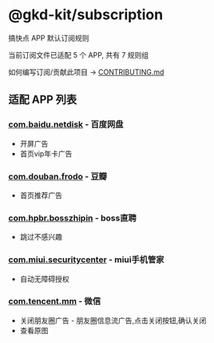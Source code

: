 # @gkd-kit/subscription

搞快点 APP 默认订阅规则

当前订阅文件已适配 5 个 APP, 共有 7 规则组

如何编写订阅/贡献此项目 -> [CONTRIBUTING.md](./CONTRIBUTING.md)

## 适配 APP 列表

### [com.baidu.netdisk](/src/apps/com.baidu.netdisk.ts) - 百度网盘

- 开屏广告
- 首页vip年卡广告

### [com.douban.frodo](/src/apps/com.douban.frodo.ts) - 豆瓣

- 首页推荐广告

### [com.hpbr.bosszhipin](/src/apps/com.hpbr.bosszhipin.ts) - boss直聘

- 跳过不感兴趣

### [com.miui.securitycenter](/src/apps/com.miui.securitycenter.ts) - miui手机管家

- 自动无障碍授权

### [com.tencent.mm](/src/apps/com.tencent.mm.ts) - 微信

- 关闭朋友圈广告 - 朋友圈信息流广告,点击关闭按钮,确认关闭
- 查看原图
